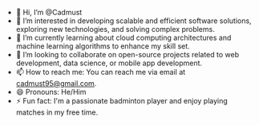 - 👋 Hi, I’m @Cadmust
- 👀 I’m interested in developing scalable and efficient software solutions, exploring new technologies, and solving complex problems.
- 🌱 I’m currently learning about cloud computing architectures and machine learning algorithms to enhance my skill set.
- 💞️ I’m looking to collaborate on open-source projects related to web development, data science, or mobile app development.
- 📫 How to reach me: You can reach me via email at cadmust95@gmail.com.
- 😄 Pronouns: He/Him
- ⚡ Fun fact: I'm a passionate badminton player and enjoy playing matches in my free time.

<!---
Cadmust/Cadmust is a ✨ special ✨ repository because its `README.md` (this file) appears on your GitHub profile.
You can click the Preview link to take a look at your changes.
--->
